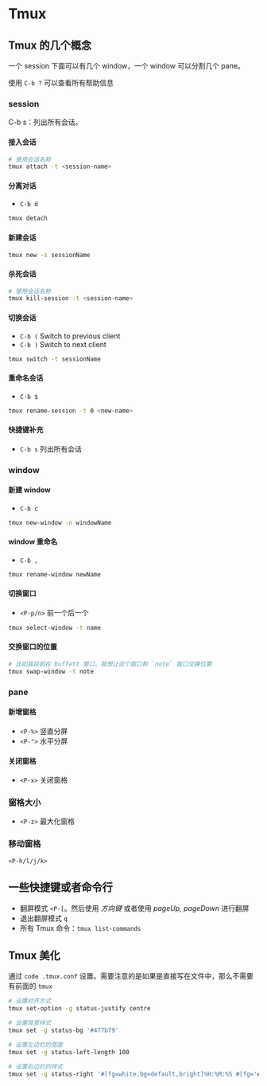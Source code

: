 # Tmux
## Tmux 的几个概念

一个 session 下面可以有几个 window，一个 window 可以分割几个 pane。

使用 `C-b ?` 可以查看所有帮助信息

### session
C-b s：列出所有会话。



#### 接入会话

```bash
# 使用会话名称
tmux attach -t <session-name>
```



#### 分离对话

* `C-b d`

```bash
tmux detach
```



#### 新建会话

```bash
tmux new -s sessionName
```


#### 杀死会话

```bash
# 使用会话名称
tmux kill-session -t <session-name>
```



#### 切换会话

* `C-b (` Switch to previous client
* `C-b )` Switch to next client

```bash
tmux switch -t sessionName
```


#### 重命名会话

* `C-b $`

```bash
tmux rename-session -t 0 <new-name>
```


#### 快捷键补充

* `C-b s` 列出所有会话




### window

#### 新建 window
* `C-b c`

```bash
tmux new-window -n windowName
```

#### window 重命名
* `C-b ,`

```bash
tmux rename-window newName
```


#### 切换窗口 
* `<P-p/n>` 前一个后一个

```bash
tmux select-window -t name
```



#### 交换窗口的位置
```bash
# 比如我目前在 buffett 窗口，我想让这个窗口和 `note` 窗口交换位置
tmux swap-window -t note
```



### pane

#### 新增窗格
* `<P-%>` 竖直分屏
* `<P-">` 水平分屏


#### 关闭窗格

* `<P-x>` 关闭窗格


### 窗格大小

* `<P-z>` 最大化窗格 


### 移动窗格

`<P-h/l/j/k>`



## 一些快捷键或者命令行
* 翻屏模式 `<P-[`。然后使用 *方向键* 或者使用 *pageUp, pageDown* 进行翻屏
* 退出翻屏模式 `q`
* 所有 Tmux 命令：`tmux list-commands`



## Tmux 美化
通过 `code .tmux.conf` 设置。需要注意的是如果是直接写在文件中，那么不需要有前面的 `tmux`

```bash
# 设置对齐方式
tmux set-option -g status-justify centre

# 设置背景样式
tmux set -g status-bg '#477b79'

# 设置左边栏的宽度
tmux set -g status-left-length 100

# 设置右边栏的样式
tmux set -g status-right '#[fg=white,bg=default,bright]%H:%M:%S #[fg='#bdc3c7']%Y-%m-%d %a'

```
